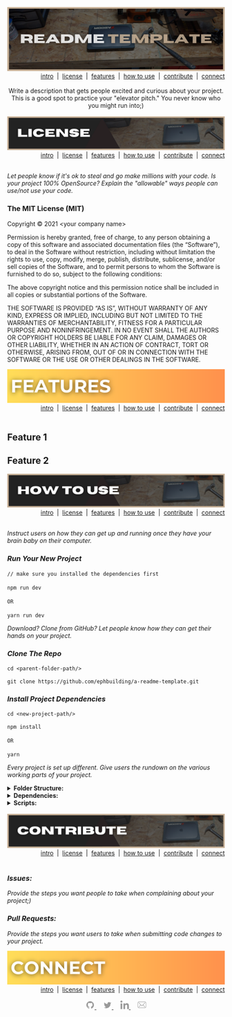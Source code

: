 <div id='title' align='center'>
  <img alt='readme title graphic' src='./assets/title.png'>
</div>

<div id='intro' align='right'>
  <div>
    <a href='#intro'>intro</a>&nbsp; |&nbsp;
    <a href='#license'>license</a>&nbsp; |&nbsp;
    <a href='#features'>features</a>&nbsp; |&nbsp;
    <a href='#use'>how to use</a>&nbsp; |&nbsp;
    <a href='#contribute'>contribute</a>&nbsp; |&nbsp;
    <a href='#connect'>connect</a>
  </div>
  <br/>
</div>

<div align='center'>
Write a description that gets people excited and curious about your project. This is a good spot to practice your "elevator pitch." You never know who you might run into;)
</div>

<br>

<div id='license' align='center'>
  <img alt='readme license graphic' src='./assets/license.png'>
</div>

<div align='right'>
  <div>
    <a href='#intro'>intro</a>&nbsp; |&nbsp;
    <a href='#license'>license</a>&nbsp; |&nbsp;
    <a href='#features'>features</a>&nbsp; |&nbsp;
    <a href='#use'>how to use</a>&nbsp; |&nbsp;
    <a href='#contribute'>contribute</a>&nbsp; |&nbsp;
    <a href='#connect'>connect</a>
  </div>
  <br/>
</div>

_Let people know if it's ok to steal and go make millions with your code. Is your project 100% OpenSource? Explain the "allowable" ways people can use/not use your code._

### The MIT License (MIT)

Copyright © 2021 \<your company name\>

Permission is hereby granted, free of charge, to any person obtaining a copy of this software and associated documentation files (the “Software”), to deal in the Software without restriction, including without limitation the rights to use, copy, modify, merge, publish, distribute, sublicense, and/or sell copies of the Software, and to permit persons to whom the Software is furnished to do so, subject to the following conditions:

The above copyright notice and this permission notice shall be included in all copies or substantial portions of the Software.

THE SOFTWARE IS PROVIDED “AS IS”, WITHOUT WARRANTY OF ANY KIND, EXPRESS OR IMPLIED, INCLUDING BUT NOT LIMITED TO THE WARRANTIES OF MERCHANTABILITY, FITNESS FOR A PARTICULAR PURPOSE AND NONINFRINGEMENT. IN NO EVENT SHALL THE AUTHORS OR COPYRIGHT HOLDERS BE LIABLE FOR ANY CLAIM, DAMAGES OR OTHER LIABILITY, WHETHER IN AN ACTION OF CONTRACT, TORT OR OTHERWISE, ARISING FROM, OUT OF OR IN CONNECTION WITH THE SOFTWARE OR THE USE OR OTHER DEALINGS IN THE SOFTWARE.

<div id='features' align='center'>
  <img alt='readme features graphic' src='./assets/features.png'>
</div>

<div align='right'>
  <div>
    <a href='#intro'>intro</a>&nbsp; |&nbsp;
    <a href='#license'>license</a>&nbsp; |&nbsp;
    <a href='#features'>features</a>&nbsp; |&nbsp;
    <a href='#use'>how to use</a>&nbsp; |&nbsp;
    <a href='#contribute'>contribute</a>&nbsp; |&nbsp;
    <a href='#connect'>connect</a>
  </div>
  <br/>
</div>

## **Feature 1**

## **Feature 2**

<div id='how-to-use' align='center'>
  <img alt='readme how-to-use graphic' src='./assets/how-to-use.png'>
</div>

<div align='right'>
  <div>
    <a href='#intro'>intro</a>&nbsp; |&nbsp;
    <a href='#license'>license</a>&nbsp; |&nbsp;
    <a href='#features'>features</a>&nbsp; |&nbsp;
    <a href='#use'>how to use</a>&nbsp; |&nbsp;
    <a href='#contribute'>contribute</a>&nbsp; |&nbsp;
    <a href='#connect'>connect</a>
  </div>
  <br/>
</div>

_Instruct users on how they can get up and running once they have your brain baby on their computer._

### **_Run Your New Project_**

```shellscript
// make sure you installed the dependencies first

npm run dev

OR

yarn run dev
```

_Download? Clone from GitHub? Let people know how they can get their hands on your project._

### **_Clone The Repo_**

```shellscript
cd <parent-folder-path/>
```

```shellscript
git clone https://github.com/ephbuilding/a-readme-template.git
```

### **_Install Project Dependencies_**

```shellscript
cd <new-project-path/>
```

```shellscript
npm install

OR

yarn
```

_Every project is set up different. Give users the rundown on the various working parts of your project._

<details>
<summary><strong>Folder Structure:</strong></summary>

```shellscript
// example folder structure

your-app-name/...................root directory
  __tests__/.....................tests
  dist/..........................deployment folder
  node_modules/..................project dependencies
  public/........................copied to dist/
  src/...........................MAIN PROJECT FOLDER
    assets/......................images, fonts
    components/..................React components
    hooks/.......................custom React hooks
    pages/.......................pages view components
    services/....................3rd-party data resources
    styles/......................CSS stylesheets
    App.jsx......................project root component
    index.js.....................PROJECT ENTRY POINT
  .env...........................environment variables
  .gitignore.....................don't expose those .env keys!
  package.json...................project dependency config
  README.md......................you are here [X]
  yarn.lock......................dependency lock file
```

</details>

<details>
<summary><strong>Dependencies:</strong></summary>

### **_Production_**

`react` | JavaScript library for creating user interfaces

`react-dom` | React package for working with the DOM

`react-query` | Hooks for managing, caching and syncing asynchronous and remote data in React

### **_Development_**

`jest` | JavaScript test runner

`tailwindcss` | utility-first CSS framework

`postcss` | JavaScript plugins that analyze and transform CSS

</details>

<details>
<summary><strong>Scripts:</strong></summary>

`"dev"` runs the app in `development` mode

`"test"` runs `"jest"` in interactice watch mode

`"build"` prepares your app's code for production to the `dist/` folder

</details>

<br>

<div id='contribute' align='center'>
  <img alt='readme contribute graphic' src='./assets/contribute.png'>
</div>

<div align='right'>
  <div>
    <a href='#intro'>intro</a>&nbsp; |&nbsp;
    <a href='#license'>license</a>&nbsp; |&nbsp;
    <a href='#features'>features</a>&nbsp; |&nbsp;
    <a href='#use'>how to use</a>&nbsp; |&nbsp;
    <a href='#contribute'>contribute</a>&nbsp; |&nbsp;
    <a href='#connect'>connect</a>
  </div>
  <br/>
</div>

### **_Issues:_**

_Provide the steps you want people to take when complaining about your project;)_

### **_Pull Requests:_**

_Provide the steps you want users to take when submitting code changes to your project._

<div id='connect' align='center'>
  <img alt='readme connect graphic' src='./assets/connect.png'>
</div>

<div align='right'>
  <div>
    <a href='#intro'>intro</a>&nbsp; |&nbsp;
    <a href='#license'>license</a>&nbsp; |&nbsp;
    <a href='#features'>features</a>&nbsp; |&nbsp;
    <a href='#use'>how to use</a>&nbsp; |&nbsp;
    <a href='#contribute'>contribute</a>&nbsp; |&nbsp;
    <a href='#connect'>connect</a>
  </div>
  <br/>
</div>

 <div align='center'>
    <a href='https://github.com/ephcoding' alt='github icon'>
      <img src='./assets/icon-gh.svg' height='20'/>
    </a>
    &nbsp;
    &nbsp;
    <a href='https://twitter.com/_ephraimsmith_' alt='twitter icon'>
      <img src='./assets/icon-tw.svg' height='20'/>
    </a>
    &nbsp;
    &nbsp;
    <a href='https://linkedin.com/in/ephraimjsmith' alt='linkedin icon'>
      <img src='./assets/icon-li.svg' height='20'/>
    </a>
    &nbsp;
    &nbsp;
    <a href='mailto:ephraimjsmith@gmail.com' alt='email icon'>
      <img src='./assets/icon-env.svg' height='20'/>
    </a>
  </div>
